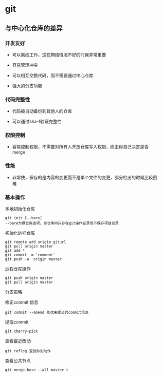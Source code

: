 # git

## 与中心化仓库的差异

### 开发友好

* 可以离线工作，这在网络情况不好的时候非常重要

* 容易管理冲突

* 可以相互交换代码，而不需要通过中心仓库

* 强大的分支功能

### 代码完整性

* 代码被自动备份到其他人的仓库

* 可以通过sha-1验证完整性

### 权限控制

* 容易控制权限，不需要对所有人开放仓库写入权限，而由你自己决定是否merge

### 性能

* 非常快，保存的是内容的变更而不是单个文件的变更，部分检出的时候比较困难

### 基本操作

本地初始化仓库
``` shell
git init [--bare]
--bare为裸仓库选项，即仓库内只存在git操作记录而不保存项目目录
```
 
初始化远程仓库

``` shell
git remote add origin giturl
git pull origin master
git add *
git commit -m 'comment'
git push -u  origin master
```

远程仓库操作

```shell
git push origin master
git pull origin master
```

分支策略

修正commit 信息

``` shell
git commit --amend 修改未提交的commit信息
```

提取commit 

``` shell
git cherry-pick
```

查看最近改动

``` shell
git reflog 查找你的动作
```

查看公共节点

``` shell
git merge-base --all master t
```
    


